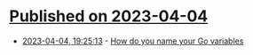 # [Published on 2023-04-04](index.md)

* [2023-04-04, 19:25:13](https://lobste.rs/s/uqvzri/how_do_you_name_your_go_variables) - [How do you name your Go variables](https://lobste.rs/s/uqvzri/how_do_you_name_your_go_variables)
